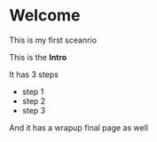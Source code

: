 # Welcome

This is my first sceanrio

This is the **Intro** 

It has 3 steps 
- step 1
- step 2
- step 3

And it has a wrapup final page as well

